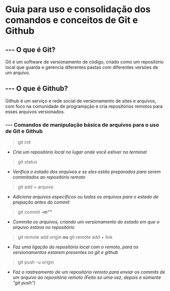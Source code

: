 # Guia para uso e consolidação dos comandos e conceitos de Git e Github

## --- O que é Git?

Git é um software de versionamento de código, criado como um repositório local que guarda e gerencia diferentes pastas com diferentes versões de um arquivo.

## --- O que é Github?

Github é um serviço e rede social de versionamento de sites e arquivos, com foco na comunidade de programação e cria repositórios remotos para esses arquivos versionados.

### --- Comandos de manipulação básica de arquivos para o uso de Git e Github

> git init

* *Cria um repositório local no lugar onde você estiver no terminal*

> git status

* *Verifica o estado dos arquivos e se eles estão preparados para serem commitados ao repositório remoto*

> git add + arquivo

* *Adiciona arquivos específicos ou todos os arquivos para o estado de prepação antes do commit*

> git commit **-m""**

* *Commita os arquivos, criando um versionamento do estado em que o arquivo estava no repositório*

> git remote add origin **ou** git remote add + link

* *Faz uma ligação do repositório local com o remoto, para os versionamentos estarem presentes no git e github*

> git push -u origin

* *Faz o rastreamento de um repositório remoto para enviar os commits de um arquivo ao repositório remoto (Feito só uma vez, depois é somente "git push")*

